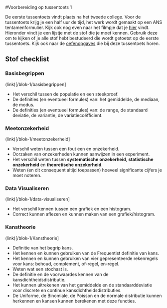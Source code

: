 #Voorbereiding op tussentoets 1

De eerste tussentoets vindt plaats na het tweede college. 
Voor de tussentoets krijg je een half uur de tijd, het werk wordt gemaakt op een ANS tentamenformulier. Kijk ook nog even naar het filmpje dat je [hier](https://www.youtube.com/watch?v=jWgdlNEHN2A) vindt.
Hieronder vindt je een lijstje met de stof die je moet kennen. Gebruik deze om te kijken of je alle stof hebt bestudeerd die wordt getoetst op de eerste tussentoets. Kijk ook naar de [oefenopgaves](tussentoets-I/oefenopgaves) die bij deze tussentoets horen.

## Stof checklist

### Basisbegrippen
(link)[/blok-1/basisbegrippen]
- Het verschil tussen de populatie en een steekproef.
- De definities (en eventueel formules) van: het gemiddelde, de mediaan, de modus.
- De definities (en eventueel formules) van: de range, de standaard deviatie, de variantie, de variatiecoëfficient.


### Meetonzekerheid
(link)[/blok-1/meetonzekerheid]
- Verschil weten tussen een fout een en onzekerheid. 
- Oorzaken van onzekerheden kunnen aanwijzen in een experiment. 
- Het verschil weten tussen **systematische onzekerheid**, **statistische onzekerheid** en **theoretische onzekerheid**. 
- Weten (en dit consequent altijd toepassen) hoeveel significante cijfers je moet noteren. 


### Data Visualiseren
(link)[/blok-1/data-visualiseren]
- Het verschil kennen tussen een grafiek en een histogram. 
- Correct kunnen aflezen en kunnen maken van een grafiek/histogram.

### Kanstheorie
(link)[/blok-1/Kanstheorie]
- Definitie van het begrip kans.
- Het kennen en kunnen gebruiken van de Frequentist definitie van kans.
- Het kennen en kunnen gebruiken van vier gepresenteerde rekenregels voor kans: behoud, complement, of-regel, en-regel. 
- Weten wat een stochast is. 
- De definitie en de voorwaardes kennen van de kansdichtheidsdistributie.
- Het kunnen uitrekenen van het gemiddelde en de standaarddeviatie voor discrete en continue kansdichtheidsdistributies.
- De Uniforme, de Binomiale, de Poisson en de normale distributie kunnen herkennen en kansen kunnen berekenen met deze functies.

